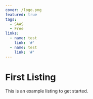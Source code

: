 ```yaml
---
cover: /logo.png
featured: true
tags:
  - SAAS
  - Free
links:
  - name: test
    link: '#'
  - name: test
    link: '#'
---
```


# First Listing

This is an example listing to get started.
